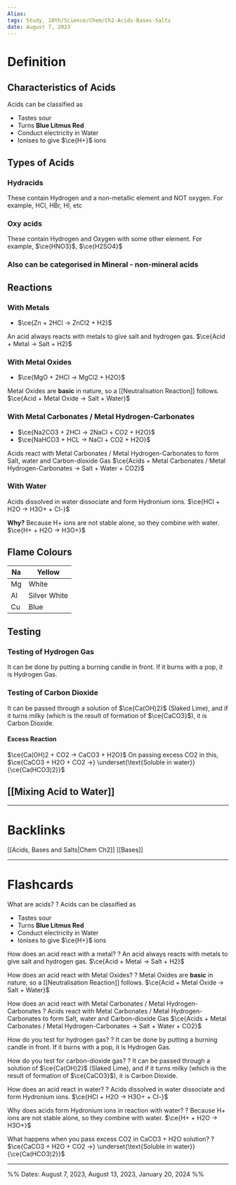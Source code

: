 ```yaml
---
Alias:
tags: Study, 10th/Science/Chem/Ch2-Acids-Bases-Salts
date: August 7, 2023
---
```

# Definition
## Characteristics of Acids
Acids can be classified as
- Tastes sour
- Turns **Blue Litmus Red**
- Conduct electricity in Water
- Ionises to give $\ce{H+}$ ions
## Types of Acids
### Hydracids
These contain Hydrogen and a non-metallic element and NOT oxygen.
For example, HCl, HBr, HI, etc
### Oxy acids
These contain Hydrogen and Oxygen with some other element.
For example, $\ce{HNO3}$, $\ce{H2SO4}$
### Also can be categorised in Mineral - non-mineral acids 

## Reactions
### With Metals
- $\ce{Zn + 2HCl -> ZnCl2 + H2}$ 

An acid always reacts with metals to give salt and hydrogen gas.
$\ce{Acid + Metal -> Salt + H2}$
### With Metal Oxides
- $\ce{MgO + 2HCl -> MgCl2 + H2O}$

Metal Oxides are **basic** in nature, so a [[Neutralisation Reaction]] follows.
$\ce{Acid + Metal Oxide -> Salt + Water}$
### With Metal Carbonates / Metal Hydrogen-Carbonates
- $\ce{Na2CO3 + 2HCl -> 2NaCl + CO2 + H2O}$
- $\ce{NaHCO3 + HCL -> NaCl + CO2 + H2O}$

Acids react with Metal Carbonates / Metal Hydrogen-Carbonates to form Salt, water and Carbon-dioxide Gas 
$\ce{Acids + Metal Carbonates / Metal Hydrogen-Carbonates -> Salt + Water + CO2}$
### With Water
Acids dissolved in water dissociate and form Hydronium ions.
$\ce{HCl + H2O -> H3O+ + Cl-}$

**Why?** Because H+ ions are not stable alone, so they combine with water.
$\ce{H+ + H2O -> H3O+}$
## Flame Colours
| Na | Yellow |
| ---- | ---- |
| Mg | White |
| Al | Silver White |
| Cu | Blue |
## Testing
### Testing of Hydrogen Gas
It can be done by putting a burning candle in front. If it burns with a pop, it is Hydrogen Gas.
### Testing of Carbon Dioxide
It can be passed through a solution of $\ce{Ca(OH)2}$ (Slaked Lime), and if it turns milky (which is the result of formation of $\ce{CaCO3}$), it is Carbon Dioxide.
#### Excess Reaction
$\ce{Ca(OH)2 + CO2 -> CaCO3 + H2O}$
On passing excess CO2 in this,
$\ce{CaCO3 + H2O + CO2 ->} \underset{\text{Soluble in water}}{\ce{Ca(HCO3)2}}$
## [[Mixing Acid to Water]]

---
# Backlinks
[[Acids, Bases and Salts|Chem Ch2]]
[[Bases]]

---
# Flashcards

What are acids?
?
Acids can be classified as
- Tastes sour
- Turns **Blue Litmus Red**
- Conduct electricity in Water
- Ionises to give $\ce{H+}$ ions
<!--SR:!2024-03-19,141,260-->

How does an acid react with a metal?
?
An acid always reacts with metals to give salt and hydrogen gas.
$\ce{Acid + Metal -> Salt + H2}$
<!--SR:!2025-01-08,344,260-->

How does an acid react with Metal Oxides?
?
Metal Oxides are **basic** in nature, so a [[Neutralisation Reaction]] follows.
$\ce{Acid + Metal Oxide -> Salt + Water}$
<!--SR:!2024-08-29,268,280-->

How does an acid react with Metal Carbonates / Metal Hydrogen-Carbonates
?
Acids react with Metal Carbonates / Metal Hydrogen-Carbonates to form Salt, water and Carbon-dioxide Gas
$\ce{Acids + Metal Carbonates / Metal Hydrogen-Carbonates -> Salt + Water + CO2}$
<!--SR:!2024-12-18,320,260-->

How do you test for hydrogen gas?
?
It can be done by putting a burning candle in front. If it burns with a pop, it is Hydrogen Gas.
<!--SR:!2024-06-16,214,280-->

How do you test for carbon-dioxide gas?
?
It can be passed through a solution of $\ce{Ca(OH)2}$ (Slaked Lime), and if it turns milky (which is the result of formation of $\ce{CaCO3}$), it is Carbon Dioxide.
<!--SR:!2024-11-23,313,260-->

How does an acid react in water?
?
Acids dissolved in water dissociate and form Hydronium ions.
$\ce{HCl + H2O -> H3O+ + Cl-}$
<!--SR:!2024-09-14,236,240-->

Why does acids form Hydronium ions in reaction with water?
?
Because H+ ions are not stable alone, so they combine with water.
$\ce{H+ + H2O -> H3O+}$
<!--SR:!2024-03-29,151,260-->

What happens when you pass excess CO2 in CaCO3 + H2O solution?
?
$\ce{CaCO3 + H2O + CO2 ->} \underset{\text{Soluble in water}}{\ce{Ca(HCO3)2}}$
<!--SR:!2024-05-01,60,260-->

---

%%
Dates: August 7, 2023, August 13, 2023, January 20, 2024
%%